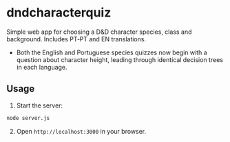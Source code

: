 # dndcharacterquiz

Simple web app for choosing a D&D character species, class and background. Includes PT‑PT and EN translations.

* Both the English and Portuguese species quizzes now begin with a question about character height, leading through identical decision trees in each language.

## Usage

1. Start the server:

```bash
node server.js
```

2. Open `http://localhost:3000` in your browser.

